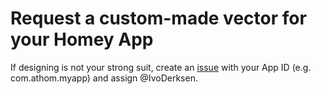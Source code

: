 # Request a custom-made vector for your Homey App

If designing is not your strong suit, create an [issue](./issues) with your App ID (e.g. com.athom.myapp) and assign @IvoDerksen.
